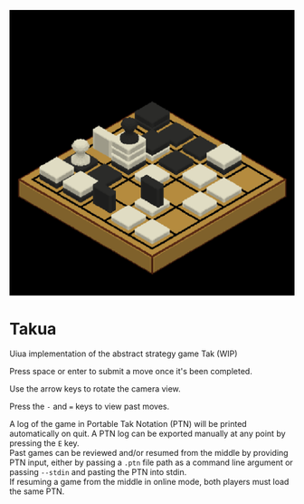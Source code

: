 ![Screenshot of the game](screenshot.png)

# Takua
Uiua implementation of the abstract strategy game Tak (WIP)

Press space or enter to submit a move once it's been completed.

Use the arrow keys to rotate the camera view.

Press the `-` and `=` keys to view past moves.

A log of the game in Portable Tak Notation (PTN) will be printed automatically on quit. A PTN log can be exported manually at any point by pressing the `E` key.  
Past games can be reviewed and/or resumed from the middle by providing PTN input, either by passing a `.ptn` file path as a command line argument or passing `--stdin` and pasting the PTN into stdin.  
If resuming a game from the middle in online mode, both players must load the same PTN.
